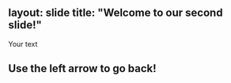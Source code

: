 layout: slide
title: "Welcome to our second slide!"
---
Your text
## Use the left arrow to go back!
